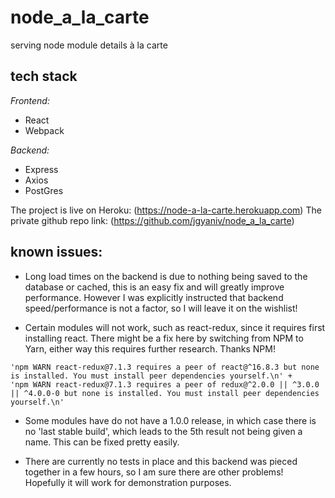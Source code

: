 # node_a_la_carte
serving node module details à la carte

## tech stack
*Frontend:*
* React
* Webpack

*Backend:*
* Express
* Axios
* PostGres

The project is live on Heroku: (https://node-a-la-carte.herokuapp.com)
The private github repo link: (https://github.com/jgyaniv/node_a_la_carte)

## known issues:
* Long load times on the backend is due to nothing being saved to the database or cached, this is an easy fix and will greatly improve performance. However I was explicitly instructed that backend speed/performance is not a factor, so I will leave it on the wishlist!

* Certain modules will not work, such as react-redux, since it requires first installing react. There might be a fix here by switching from NPM to Yarn, either way this requires further research. Thanks NPM!
```
'npm WARN react-redux@7.1.3 requires a peer of react@^16.8.3 but none is installed. You must install peer dependencies yourself.\n' +
'npm WARN react-redux@7.1.3 requires a peer of redux@^2.0.0 || ^3.0.0 || ^4.0.0-0 but none is installed. You must install peer dependencies yourself.\n'
```

* Some modules have do not have a 1.0.0 release, in which case there is no 'last stable build', which leads to the 5th result not being given a name. This can be fixed pretty easily.

* There are currently no tests in place and this backend was pieced together in a few hours, so I am sure there are other problems! Hopefully it will work for demonstration purposes.